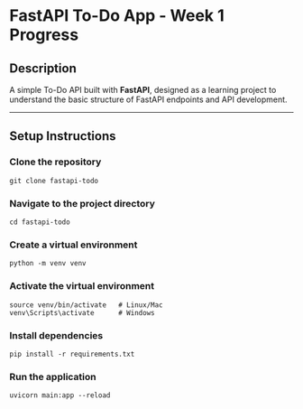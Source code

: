 # FastAPI To-Do App - Week 1 Progress

## Description
A simple To-Do API built with **FastAPI**, designed as a learning project to understand the basic structure of FastAPI endpoints and API development.

---

## Setup Instructions
### Clone the repository
```git clone fastapi-todo```

### Navigate to the project directory
```cd fastapi-todo```

### Create a virtual environment
```python -m venv venv```

### Activate the virtual environment
```
source venv/bin/activate   # Linux/Mac
venv\Scripts\activate      # Windows
```

### Install dependencies
```pip install -r requirements.txt```

### Run the application
```uvicorn main:app --reload```
